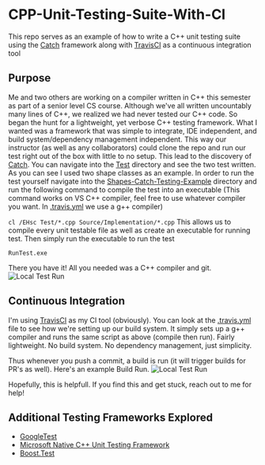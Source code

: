 # CPP-Unit-Testing-Suite-With-CI
This repo serves as an example of how to write a C++ unit testing suite using the [Catch](https://github.com/philsquared/Catch) framework along with [TravisCI](https://travis-ci.org/) as a continuous integration tool

## Purpose
Me and two others are working on a compiler written in C++ this semester as part of a senior level CS course. Although we've all written uncountably many lines of C++, we realized we had never tested our C++ code. So began the hunt for a lightweight, yet verbose C++ testing framework. What I wanted was a framework that was simple to integrate, IDE independent, and build system/dependency management independent. This way our instructor (as well as any collaborators) could clone the repo and run our test right out of the box with little to no setup. This lead to the discovery of [Catch](https://github.com/philsquared/Catch). You can navigate into the [Test](https://github.com/justiceadamsUNI/CPP-Unit-Testing-Suite-With-CI/tree/master/Shapes-Catch-Testing-Example/Test) directory and see the two test written. As you can see I used two shape classes as an example. In order to run the test yourself navigate into the [Shapes-Catch-Testing-Example](https://github.com/justiceadamsUNI/CPP-Unit-Testing-Suite-With-CI/tree/master/Shapes-Catch-Testing-Example) directory and run the following command to compile the test into an executable (This command works on VS C++ compiler, feel free to use whatever compiler you want. In [.travis.yml](https://github.com/justiceadamsUNI/CPP-Unit-Testing-Suite-With-CI/blob/master/.travis.yml) we use a g++ compiler)

`cl /EHsc Test/*.cpp Source/Implementation/*.cpp` This allows us to compile every unit testable file as well as create an executable for running test. Then simply run the executable to run the test

`RunTest.exe`

There you have it! All you needed was a C++ compiler and git.
![Local Test Run](https://i.imgur.com/aqEOAnM.png)

## Continuous Integration
I'm using [TravisCI](https://travis-ci.org/) as my CI tool (obviously). You can look at the [.travis.yml](https://github.com/justiceadamsUNI/CPP-Unit-Testing-Suite-With-CI/blob/master/.travis.yml) file to see how we're setting up our build system. It simply sets up a g++ compiler and runs the same script as above (compile then run). Fairly lightweight. No build system. No dependency management, just simplicity.

Thus whenever you push a commit, a build is run (it will trigger builds for PR's as well).  Here's an example Build Run.
![Local Test Run](https://i.imgur.com/xQNKlHE.png)


Hopefully, this is helpfull. If you find this and get stuck, reach out to me for help!

## Additional Testing Frameworks Explored
- [GoogleTest](https://github.com/google/googletest)
- [Microsoft Native C++ Unit Testing Framework](https://msdn.microsoft.com/en-us/library/hh598953.aspx)
- [Boost.Test](http://www.boost.org/doc/libs/1_65_1/libs/test/doc/html/index.html)




